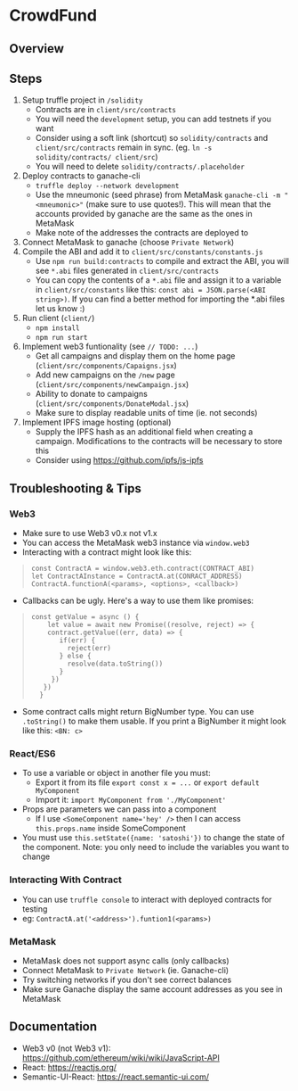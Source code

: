 # CrowdFund

## Overview

## Steps

1. Setup truffle project in `/solidity`
    - Contracts are in `client/src/contracts`
    - You will need the `development` setup, you can add testnets if you want
    - Consider using a soft link (shortcut) so `solidity/contracts` and `client/src/contracts` remain in sync. (eg. `ln -s solidity/contracts/ client/src`)
    - You will need to delete `solidity/contracts/.placeholder`
2. Deploy contracts to ganache-cli
    - `truffle deploy --network development`
    - Use the mneumonic (seed phrase) from MetaMask `ganache-cli -m "<mneumonic>"` (make sure to use quotes!). This will mean that the accounts provided by ganache are the same as the ones in MetaMask
    - Make note of the addresses the contracts are deployed to
3. Connect MetaMask to ganache (choose `Private Network`)
4. Compile the ABI and add it to `client/src/constants/constants.js`
    - Use `npm run build:contracts` to compile and extract the ABI, you will see `*.abi` files generated in `client/src/contracts`
    - You can copy the contents of a `*.abi` file and assign it to a variable in `client/src/constants` like this: `const abi = JSON.parse(<ABI string>)`. If you can find a better method for importing the *.abi files let us know :)
5. Run client (`client/`)
    - `npm install`
    - `npm run start`
6. Implement web3 funtionality (see `// TODO: ...`)
    - Get all campaigns and display them on the home page (`client/src/components/Capaigns.jsx`)
    - Add new campaigns on the `/new` page (`client/src/components/newCampaign.jsx`)
    - Ability to donate to campaigns (`client/src/components/DonateModal.jsx`)
    - Make sure to display readable units of time (ie. not seconds)
7. Implement IPFS image hosting (optional)
    - Supply the IPFS hash as an additional field when creating a campaign. Modifications to the contracts will be necessary to store this
    - Consider using https://github.com/ipfs/js-ipfs

## Troubleshooting & Tips

### Web3
- Make sure to use Web3 v0.x not v1.x
- You can access the MetaMask web3 instance via `window.web3`
- Interacting with a contract might look like this:
> ```
> const ContractA = window.web3.eth.contract(CONTRACT_ABI)
> let ContractAInstance = ContractA.at(CONRACT_ADDRESS)
> ContractA.functionA(<params>, <options>, <callback>)
> ```

- Callbacks can be ugly. Here's a way to use them like promises:
> ```
> const getValue = async () {
>     let value = await new Promise((resolve, reject) => {
>     contract.getValue((err, data) => {
>        if(err) {
>          reject(err)
>        } else {
>          resolve(data.toString())
>        }
>      })
>    })
>   }
> ```
- Some contract calls might return BigNumber type. You can use `.toString()` to make them usable. If you print a BigNumber it might look like this: `<BN: c>`

### React/ES6
- To use a variable or object in another file you must:
    - Export it from its file `export const x = ...` or `export default MyComponent`
    - Import it: `import MyComponent from './MyComponent'`
- Props are parameters we can pass into a component
    - If I use `<SomeComponent name='hey' />` then I can access `this.props.name` inside SomeComponent
- You must use `this.setState({name: 'satoshi'})` to change the state of the component. Note: you only need to include the variables you want to change

### Interacting With Contract
- You can use `truffle console` to interact with deployed contracts for testing
- eg: `ContractA.at('<address>').funtion1(<params>)`

### MetaMask
- MetaMask does not support async calls (only callbacks)
- Connect MetaMask to `Private Network` (ie. Ganache-cli)
- Try switching networks if you don't see correct balances
- Make sure Ganache display the same account addresses as you see in MetaMask

## Documentation

- Web3 v0 (not Web3 v1): https://github.com/ethereum/wiki/wiki/JavaScript-API
- React: https://reactjs.org/
- Semantic-UI-React: https://react.semantic-ui.com/